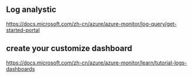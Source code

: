 ## Log analystic 
https://docs.microsoft.com/zh-cn/azure/azure-monitor/log-query/get-started-portal 


## create your customize dashboard
https://docs.microsoft.com/zh-cn/azure/azure-monitor/learn/tutorial-logs-dashboards 

